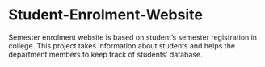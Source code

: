 # Student-Enrolment-Website
Semester enrolment website is based on student’s semester registration in college. This project takes information about students and helps the department members to keep track of students’ database.
